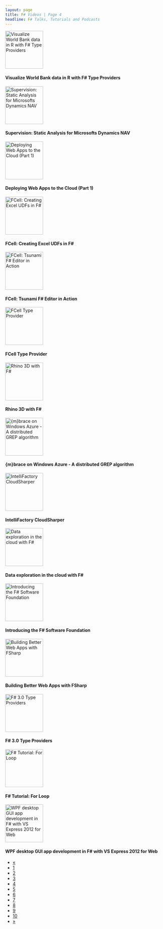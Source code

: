 ```yaml
---
layout: page
title: F# Videos | Page 4
headline: F# Talks, Tutorials and Podcasts
---
```


<div>
  <div class="row">
    <div class="col-md-4">
      <div style="border: none;">
        <a href="http://www.youtube.com/watch?v=_BOST3W88-Y" class="thumbnail">
          <img src="http://i4.ytimg.com/vi/_BOST3W88-Y/mqdefault.jpg" alt="Visualize World Bank data in R with F# Type Providers" style="height: 120px;" />
        </a>
        <div class="caption">
          <h4>Visualize World Bank data in R with F# Type Providers</h4>
        </div>
      </div>
    </div>
    <div class="col-md-4">
      <div style="border: none;">
        <a href="http://vimeo.com/63376677" class="thumbnail">
          <img src="http://b.vimeocdn.com/ts/433/611/433611917_295.jpg" alt="Supervision: Static Analysis for Microsofts Dynamics NAV" style="height: 120px;" />
        </a>
        <div class="caption">
          <h4>Supervision: Static Analysis for Microsofts Dynamics NAV</h4>
        </div>
      </div>
    </div>
    <div class="col-md-4">
      <div style="border: none;">
        <a href="http://www.youtube.com/watch?v=StaP_L6xLUg" class="thumbnail">
          <img src="http://i4.ytimg.com/vi/StaP_L6xLUg/mqdefault.jpg" alt="Deploying Web Apps to the Cloud (Part 1)" style="height: 120px;" />
        </a>
        <div class="caption">
          <h4>Deploying Web Apps to the Cloud (Part 1)</h4>
        </div>
      </div>
    </div>
  </div>
  <div class="row">
    <div class="col-md-4">
      <div style="border: none;">
        <a href="http://www.youtube.com/watch?v=XsNa2LbIdFA" class="thumbnail">
          <img src="http://i1.ytimg.com/vi/XsNa2LbIdFA/mqdefault.jpg" alt="FCell: Creating Excel UDFs in F#" style="height: 120px;" />
        </a>
        <div class="caption">
          <h4>FCell: Creating Excel UDFs in F#</h4>
        </div>
      </div>
    </div>
    <div class="col-md-4">
      <div style="border: none;">
        <a href="http://www.youtube.com/watch?v=g3VcjXGhp9U" class="thumbnail">
          <img src="http://i4.ytimg.com/vi/g3VcjXGhp9U/mqdefault.jpg" alt="FCell: Tsunami F# Editor in Action" style="height: 120px;" />
        </a>
        <div class="caption">
          <h4>FCell: Tsunami F# Editor in Action</h4>
        </div>
      </div>
    </div>
    <div class="col-md-4">
      <div style="border: none;">
        <a href="http://www.youtube.com/watch?v=9ri0RpT4mMo" class="thumbnail">
          <img src="http://i2.ytimg.com/vi/9ri0RpT4mMo/mqdefault.jpg" alt="FCell Type Provider" style="height: 120px;" />
        </a>
        <div class="caption">
          <h4>FCell Type Provider</h4>
        </div>
      </div>
    </div>
  </div>
  <div class="row">
    <div class="col-md-4">
      <div style="border: none;">
        <a href="http://www.youtube.com/watch?v=GbahmjW3J5Q" class="thumbnail">
          <img src="http://i4.ytimg.com/vi/GbahmjW3J5Q/mqdefault.jpg" alt="Rhino 3D with F#" style="height: 120px;" />
        </a>
        <div class="caption">
          <h4>Rhino 3D with F#</h4>
        </div>
      </div>
    </div>
    <div class="col-md-4">
      <div style="border: none;">
        <a href="http://www.youtube.com/watch?v=13_4EUJ0v4A" class="thumbnail">
          <img src="http://i2.ytimg.com/vi/13_4EUJ0v4A/mqdefault.jpg" alt="{m}brace on Windows Azure - A distributed GREP algorithm" style="height: 120px;" />
        </a>
        <div class="caption">
          <h4>{m}brace on Windows Azure - A distributed GREP algorithm</h4>
        </div>
      </div>
    </div>
    <div class="col-md-4">
      <div style="border: none;">
        <a href="http://vimeo.com/59499238" class="thumbnail">
          <img src="http://b.vimeocdn.com/ts/413/531/413531764_295.jpg" alt="IntelliFactory CloudSharper" style="height: 120px;" />
        </a>
        <div class="caption">
          <h4>IntelliFactory CloudSharper</h4>
        </div>
      </div>
    </div>
  </div>
  <div class="row">
    <div class="col-md-4">
      <div style="border: none;">
        <a href="http://vimeo.com/57399434" class="thumbnail">
          <img src="http://b.vimeocdn.com/ts/397/852/397852679_295.jpg" alt="Data exploration in the cloud with F#" style="height: 120px;" />
        </a>
        <div class="caption">
          <h4>Data exploration in the cloud with F#</h4>
        </div>
      </div>
    </div>
    <div class="col-md-4">
      <div style="border: none;">
        <a href="http://vimeo.com/53136114" class="thumbnail">
          <img src="http://b.vimeocdn.com/ts/366/841/366841027_295.jpg" alt="Introducing the F# Software Foundation" style="height: 120px;" />
        </a>
        <div class="caption">
          <h4>Introducing the F# Software Foundation</h4>
        </div>
      </div>
    </div>
    <div class="col-md-4">
      <div style="border: none;">
        <a href="http://vimeo.com/52610636" class="thumbnail">
          <img src="http://b.vimeocdn.com/ts/363/031/363031319_295.jpg" alt="Building Better Web Apps with FSharp" style="height: 120px;" />
        </a>
        <div class="caption">
          <h4>Building Better Web Apps with FSharp</h4>
        </div>
      </div>
    </div>
  </div>
  <div class="row">
    <div class="col-md-4">
      <div style="border: none;">
        <a href="http://vimeo.com/50170965" class="thumbnail">
          <img src="http://b.vimeocdn.com/ts/345/790/345790066_295.jpg" alt="F# 3.0 Type Providers" style="height: 120px;" />
        </a>
        <div class="caption">
          <h4>F# 3.0 Type Providers</h4>
        </div>
      </div>
    </div>
    <div class="col-md-4">
      <div style="border: none;">
        <a href="http://www.youtube.com/watch?v=OzISu9udIY0" class="thumbnail">
          <img src="http://i4.ytimg.com/vi/OzISu9udIY0/mqdefault.jpg" alt="F# Tutorial: For Loop" style="height: 120px;" />
        </a>
        <div class="caption">
          <h4>F# Tutorial: For Loop</h4>
        </div>
      </div>
    </div>
    <div class="col-md-4">
      <div style="border: none;">
        <a href="http://www.youtube.com/watch?v=e4R9EfFNgLU" class="thumbnail">
          <img src="http://i2.ytimg.com/vi/e4R9EfFNgLU/mqdefault.jpg" alt="WPF desktop GUI app development in F# with VS Express 2012 for Web" style="height: 120px;" />
        </a>
        <div class="caption">
          <h4>WPF desktop GUI app development in F# with VS Express 2012 for Web</h4>
        </div>
      </div>
    </div>
  </div>
  <div>
    <ul class="pagination">
      <li>
        <a href="3">«</a>
      </li>
      <li>
        <a href="1">1</a>
      </li>
      <li>
        <a href="2">2</a>
      </li>
      <li>
        <a href="3">3</a>
      </li>
      <li class="active">
        <a href="4">4</a>
      </li>
      <li>
        <a href="5">5</a>
      </li>
      <li>
        <a href="6">6</a>
      </li>
      <li>
        <a href="7">7</a>
      </li>
      <li>
        <a href="8">8</a>
      </li>
      <li>
        <a href="9">9</a>
      </li>
      <li>
        <a href="10">10</a>
      </li>
      <li>
        <a href="5">»</a>
      </li>
    </ul>
  </div>
</div>
